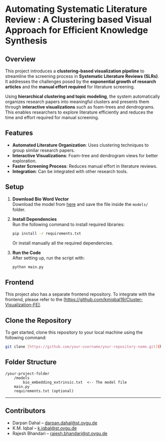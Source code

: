 # Automating Systematic Literature Review : A Clustering based Visual Approach for Efficient Knowledge Synthesis

## Overview
This project introduces a **clustering-based visualization pipeline** to streamline the screening process in **Systematic Literature Reviews (SLRs)**. It addresses the challenges posed by the **exponential growth of research articles** and the **manual effort required** for literature screening.

Using **hierarchical clustering and topic modeling**, the system automatically organizes research papers into meaningful clusters and presents them through **interactive visualizations** such as foam-trees and dendrograms. This enables researchers to explore literature efficiently and reduces the time and effort required for manual screening.

## Features
- **Automated Literature Organization**: Uses clustering techniques to group similar research papers.
- **Interactive Visualizations**: Foam-tree and dendrogram views for better exploration.
- **Faster Screening Process**: Reduces manual effort in literature reviews.
- **Integration**: Can be integrated with other research tools.

## Setup

1. **Download Bio Word Vector**  
   Download the model from [here](https://figshare.com/articles/dataset/Improving_Biomedical_Word_Embeddings_with_Subword_Information_and_MeSH_Ontology/6882647) and save the file inside the `models/` folder.

2. **Install Dependencies**  
   Run the following command to install required libraries:
   ```bash
   pip install -r requirements.txt
   ```
   Or install manually all the required dependencies. 

3. **Run the Code**  
   After setting up, run the script with:
   ```bash
   python main.py
   ```

## Frontend

This project also has a separate frontend repository. To integrate with the frontend, please refer to the [https://github.com/kmiqbal19/Cluster-Visualization-FE].


## Clone the Repository
To get started, clone this repository to your local machine using the following command:

```sh
git clone [https://github.com/your-username/your-repository-name.git](https://github.com/Dahal294/Project-Summer-semester)

```

## Folder Structure
```
/your-project-folder
    /models
        bio_embedding_extrinsic.txt  <-- The model file
    main.py
    requirements.txt (optional)
```

---

## Contributors
- Darpan Dahal – darpan.dahal@st.ovgu.de
- K.M. Iqbal – k.iqbal@st.ovgu.de
- Rajesh Bhandari – rajesh.bhandari@st.ovgu.de



